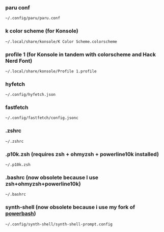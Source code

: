 ### paru conf
`~/.config/paru/paru.conf`

### k color scheme (for Konsole)
`~/.local/share/konsole/K Color Scheme.colorscheme`

### profile 1 (for Konsole in tandem with colorscheme and Hack Nerd Font)
`~/.local/share/konsole/Profile 1.profile`

### hyfetch
`~/.config/hyfetch.json`

### fastfetch
`~/.config/fastfetch/config.jsonc`

### .zshrc
`~/.zshrc`

### .p10k.zsh (requires zsh + ohmyzsh + powerline10k installed)
`~/.p10k.zsh`

### .bashrc (now obsolete because I use zsh+ohmyzsh+powerline10k)
`~/.bashrc`
### synth-shell (now obsolete because i use my fork of [powerbash](https://github.com/katzerax/powerbash))
`~/.config/synth-shell/synth-shell-prompt.config`